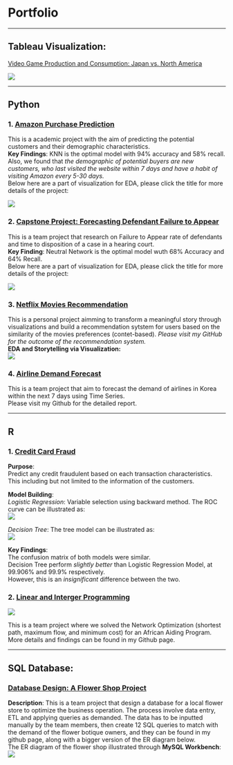 # Portfolio

---
## Tableau Visualization: 

[Video Game Production and Consumption: Japan vs. North America](https://public.tableau.com/profile/minh.nguyen1290#!/vizhome/Video_Game_Sales_16081465148140/Dashboard1)

<img src="VideoGame_crop.png?raw=true"/>

---
## Python


### 1. [Amazon Purchase Prediction](https://github.com/huuminhn/Amazon_Purchase_Prediction)  
This is a academic project with the aim of predicting the potential customers and their demographic characteristics.  
**Key Findings**: KNN is the optimal model with 94% accuracy and 58% recall. Also, we found that *the demographic of potential buyers are new customers, who last visited the website within 7 days and have a habit of visiting Amazon every 5-30 days.*  
Below here are a part of visualization for EDA, please click the title for more details of the project:  

<img src="amazon_appendix.png?raw=true"/>  

### 2. [Capstone Project: Forecasting Defendant Failure to Appear](https://github.com/huuminhn/Capstone_Project)  
This is a team project that research on Failure to Appear rate of defendants and time to disposition of a case in a hearing court.  
**Key Finding**: Neutral Network is the optimal model wuth 68% Accuracy and 64% Recall.  
Below here are a part of visualization for EDA, please click the title for more details of the project:  

<img src="capstone.png?raw=true"/> 

### 3. [Netflix Movies Recommendation](https://github.com/huuminhn/Netflix_Visualization_Recommendation)  
This is a personal project aimming to transform a meaningful story through visualizations and build a recommendation sytstem for users based on
the similarity of the movies preferences (contet-based). *Please visit my GitHub for the outcome of the recommendation system.*    
**EDA and Storytelling via Visualization:**  
<img src="Netflix_Charts.jpg?raw=true"/>  


### 4. [Airline Demand Forecast](https://github.com/huuminhn/Airline_Demand_Forecast)  
This is a team project that aim to forecast the demand of airlines in Korea within the next 7 days using Time Series.  
Please visit my Github for the detailed report.  

---
## R


### 1. [Credit Card Fraud](https://github.com/huuminhn/Credit_Fraud_R)
**Purpose**:  
Predict any credit fraudulent based on each transaction characteristics.
This including but not limited to the information of the customers.

**Model Building**:   
*Logistic Regression*: Variable selection using backward method. The ROC curve can be illustrated as:    
<img src="Rplot_ROC.png?raw=true"/>

*Decision Tree*: The tree model can be illustrated as:  
<img src="Rplot_Tree.png?raw=true"/>

**Key Findings**:  
The confusion matrix of both models were similar.  
Decision Tree perform *slightly better* than Logistic Regression Model, at 99.906% and 99.9% respectively.  
However, this is an *insignificant* difference between the two.

### 2. [Linear and Interger Programming](https://github.com/huuminhn/Linear_and_NonLinear_Programming)  
<img src="Linear_resize.jpg?raw=true"/>  

This is a team project where we solved the Network Optimization (shortest path, maximum flow, and minimum cost) for an African Aiding Program.  
More details and findings can be found in my Github page.  

---

## SQL Database:

### [Database Design: A Flower Shop Project](https://github.com/huuminhn/SQL_Data_Base_Design_Flower_Shop)
**Description**: This is a team project that design a database for a local flower store to optimize the business operation. The process involve data entry, ETL and applying queries as demanded. The data has to be inputted manually by the team members, then create 12 SQL queries to match with the demand of the flower botique owners, and they can be found in my github page, along with a bigger version of the ER diagram below.  
The ER diagram of the flower shop illustrated through **MySQL Workbench**:  
<img src="Flower_ER.png?raw=true"/>
<p style="font-size:11px">
<!-- Remove above link if you don't want to attibute -->
